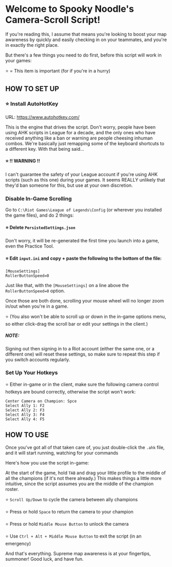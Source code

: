 # Welcome to Spooky Noodle's Camera-Scroll Script!

If you're reading this, I assume that means you're looking to boost your map awareness by quickly and easily checking in on your teammates, and you're in exactly the right place.

But there's a few things you need to do first, before this script will work in your games:

⭐ = This item is important (for if you're in a hurry)

## HOW TO SET UP

### ⭐ Install AutoHotKey

URL: https://www.autohotkey.com/

This is the engine that drives the script. Don't worry, people have been using AHK scripts in League for a decade, and the only ones who have received anything like a ban or warning are people cheesing inhuman combos. We're basically just remapping some of the keyboard shortcuts to a different key. With that being said...

#### ⭐ !! WARNING !!

I can't guarantee the safety of your League account if you're using AHK scripts (such as this one) during your games. It seems REALLY unlikely that they'd ban someone for this, but use at your own discretion.

### Disable In-Game Scrolling

Go to `C:\Riot Games\League of Legends\Config` (or wherever you installed the game files), and do 2 things:

#### ⭐ Delete `PersistedSettings.json`

Don't worry, it will be re-generated the first time you launch into a game, even the Practice Tool.

#### ⭐ Edit `input.ini` and copy + paste the following to the bottom of the file:

```
[MouseSettings]
RollerButtonSpeed=0
```

Just like that, with the `[MouseSettings]` on a line above the `RollerButtonSpeed=0` option.

Once those are both done, scrolling your mouse wheel will no longer zoom in/out when you're in a game.

⭐ (You also won't be able to scroll up or down in the in-game options menu, so either click-drag the scroll bar or edit your settings in the client.)

##### NOTE:

Signing out then signing in to a Riot account (either the same one, or a different one) will reset these settings, so make sure to repeat this step if you switch accounts regularly.

### Set Up Your Hotkeys

⭐ Either in-game or in the client, make sure the following camera control hotkeys are bound correctly, otherwise the script won't work:

```
Center Camera on Champion: Spce
Select Ally 1: F2
Select Ally 2: F3
Select Ally 3: F4
Select Ally 4: F5
```

## HOW TO USE

Once you've got all of that taken care of, you just double-click the `.ahk` file, and it will start running, watching for your commands

Here's how you use the script in-game:

At the start of the game, hold `TAB` and drag your little profile to the middle of all the champions (if it's not there already.) This makes things a little more intuitive, since the script assumes you are the middle of the champion roster.

⭐ `Scroll Up/Down` to cycle the camera between ally champions

⭐ Press or hold `Space` to return the camera to your champion

⭐ Press or hold `Middle Mouse Button` to unlock the camera

⭐ Use `Ctrl + Alt + Middle Mouse Button` to exit the script (in an emergency)

And that's everything. Supreme map awareness is at your fingertips, summoner! Good luck, and have fun.
